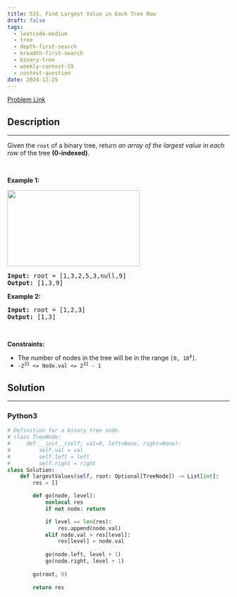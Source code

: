 ```yaml
---
title: 515. Find Largest Value in Each Tree Row
draft: false
tags: 
  - leetcode-medium
  - tree
  - depth-first-search
  - breadth-first-search
  - binary-tree
  - weekly-contest-19
  - contest-question
date: 2024-12-25
---
```


[Problem Link](https://leetcode.com/problems/find-largest-value-in-each-tree-row/)

## Description

---
<p>Given the <code>root</code> of a binary tree, return <em>an array of the largest value in each row</em> of the tree <strong>(0-indexed)</strong>.</p>

<p>&nbsp;</p>
<p><strong class="example">Example 1:</strong></p>
<img alt="" src="https://assets.leetcode.com/uploads/2020/08/21/largest_e1.jpg" style="width: 300px; height: 172px;" />
<pre>
<strong>Input:</strong> root = [1,3,2,5,3,null,9]
<strong>Output:</strong> [1,3,9]
</pre>

<p><strong class="example">Example 2:</strong></p>

<pre>
<strong>Input:</strong> root = [1,2,3]
<strong>Output:</strong> [1,3]
</pre>

<p>&nbsp;</p>
<p><strong>Constraints:</strong></p>

<ul>
	<li>The number of nodes in the tree will be in the range <code>[0, 10<sup>4</sup>]</code>.</li>
	<li><code>-2<sup>31</sup> &lt;= Node.val &lt;= 2<sup>31</sup> - 1</code></li>
</ul>


## Solution

---
### Python3
``` py title='find-largest-value-in-each-tree-row'
# Definition for a binary tree node.
# class TreeNode:
#     def __init__(self, val=0, left=None, right=None):
#         self.val = val
#         self.left = left
#         self.right = right
class Solution:
    def largestValues(self, root: Optional[TreeNode]) -> List[int]:
        res = []

        def go(node, level):
            nonlocal res
            if not node: return

            if level == len(res):
                res.append(node.val)
            elif node.val > res[level]:
                res[level] = node.val
            
            go(node.left, level + 1)
            go(node.right, level + 1)
        
        go(root, 0)
        
        return res
```

